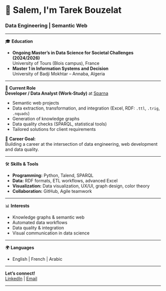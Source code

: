 # 👋 Salem, I'm Tarek Bouzelat

### Data Engineering | Semantic Web 

---

🎓 **Education**  
- **Ongoing Master’s in Data Science for Societal Challenges (2024/2026)**  
  University of Tours (Blois campus), France  
- **Master 1 in Information Systems and Decision**  
  University of Badji Mokhtar – Annaba, Algeria  

---

💼 **Current Role**  
**Developer / Data Analyst (Work-Study)** at [Sparna](https://www.sparna.fr)  
- Semantic web projects  
- Data extraction, transformation, and integration (Excel, RDF: `.ttl`, `.trig`, `.nquads`)  
- Generation of knowledge graphs  
- Data quality checks (SPARQL, statistical tools)  
- Tailored solutions for client requirements  

🌱 **Career Goal:**  
Building a career at the intersection of data engineering, web development and data quality.

---

🛠️ **Skills & Tools**  
- **Programming:** Python, Talend, SPARQL
- **Data:** RDF formats, ETL workflows, advanced Excel
- **Visualization:** Data visualization, UX/UI, graph design, color theory
- **Collaboration:** GitHub, Agile teamwork

---

📊 **Interests**  
- Knowledge graphs & semantic web  
- Automated data workflows  
- Data quality & integration  
- Visual communication in data science  

---

🌍 **Languages**  
- English | French | Arabic

---

**Let’s connect!**  
[LinkedIn](https://www.linkedin.com/in/tarek-bouzelat/) | [Email](mailto:tarekbouzelat@gmail.com)

---
